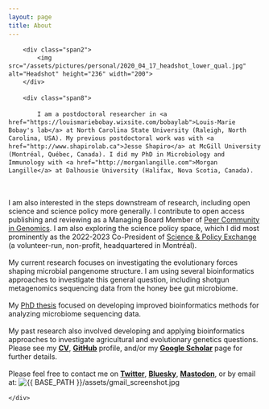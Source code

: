 ```yaml
---
layout: page
title: About
---
```


<div class="container">
    <div class="row-fluid">

        <div class="span2">
        	<img src="/assets/pictures/personal/2020_04_17_headshot_lower_qual.jpg" alt="Headshot" height="236" width="200">
        </div>

        <div class="span8">

			I am a postdoctoral researcher in <a href="https://louismariebobay.wixsite.com/bobaylab">Louis-Marie Bobay's lab</a> at North Carolina State University (Raleigh, North Carolina, USA). My previous postdoctoral work was with <a href="http://www.shapirolab.ca">Jesse Shapiro</a> at McGill University (Montréal, Québec, Canada). I did my PhD in Microbiology and Immunology with <a href="http://morganlangille.com">Morgan Langille</a> at Dalhousie University (Halifax, Nova Scotia, Canada).
<br/><br/>
			I am also interested in the steps downstream of research, including open science and science policy more generally. I contribute to open access publishing and reviewing as a Managing Board Member of <a href="https://genomics.peercommunityin.org/">Peer Community in Genomics</a>. I am also exploring the science policy space, which I did most prominently as the 2022-2023 Co-President of <a href="https://www.sp-exchange.ca">Science & Policy Exchange</a> (a volunteer-run, non-profit, headquartered in Montréal).
<br/><br/>
			My current research focuses on investigating the evolutionary forces shaping microbial pangenome structure. I am using several bioinformatics approaches to investigate this general question, including shotgun metagenomics sequencing data from the honey bee gut microbiome.
<br/><br/>
			My <a href="https://dalspace.library.dal.ca/handle/10222/80086">PhD thesis</a> focused on developing improved bioinformatics methods for analyzing microbiome sequencing data.
<br/><br/>
			My past research also involved developing and applying bioinformatics approaches to investigate agricultural and evolutionary genetics questions. Please see my <b><a href="http://www.gavindouglas.ca/pages/cv.html">CV</a></b>, <b><a href="https://github.com/gavinmdouglas">GitHub</a></b> profile, and/or my <b><a href="https://scholar.google.ca/citations?hl=en&user=EhhXPUkAAAAJ">Google Scholar</a></b> page for further details.
<br/><br/>
			Please feel free to contact me on <b><a href="https://twitter.com/gavin_m_douglas">Twitter</a></b>, <b><a href="https://bsky.app/profile/gmdouglas.bsky.social">Bluesky</a></b>, <b><a href="https://fediscience.org/@gmdouglas">Mastodon</a></b>, or by email at: <img src="{{ BASE_PATH }}/assets/gmail_screenshot.jpg" alt="{{ BASE_PATH }}/assets/gmail_screenshot.jpg" title="gmail" width="190" height="26">
        </div>

    </div>

</div>
